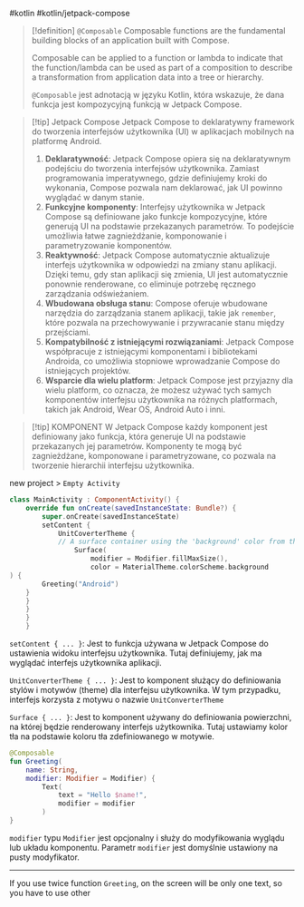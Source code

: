 #kotlin #kotlin/jetpack-compose
>[!definition] `@Composable`
> Composable functions are the fundamental building blocks of an application built with Compose.
> 
> Composable can be applied to a function or lambda to indicate that the function/lambda can be used as part of a composition to describe a transformation from application data into a tree or hierarchy.
> 
> `@Composable` jest adnotacją w języku Kotlin, która wskazuje, że dana funkcja jest kompozycyjną funkcją w Jetpack Compose. 

>[!tip] Jetpack Compose
> Jetpack Compose to deklaratywny framework do tworzenia interfejsów użytkownika (UI) w aplikacjach mobilnych na platformę Android.
> 1. **Deklaratywność**: Jetpack Compose opiera się na deklaratywnym podejściu do tworzenia interfejsów użytkownika. Zamiast programowania imperatywnego, gdzie definiujemy kroki do wykonania, Compose pozwala nam deklarować, jak UI powinno wyglądać w danym stanie.
> 2. **Funkcyjne komponenty**: Interfejsy użytkownika w Jetpack Compose są definiowane jako funkcje kompozycyjne, które generują UI na podstawie przekazanych parametrów. To podejście umożliwia łatwe zagnieżdżanie, komponowanie i parametryzowanie komponentów.
> 3. **Reaktywność**: Jetpack Compose automatycznie aktualizuje interfejs użytkownika w odpowiedzi na zmiany stanu aplikacji. Dzięki temu, gdy stan aplikacji się zmienia, UI jest automatycznie ponownie renderowane, co eliminuje potrzebę ręcznego zarządzania odświeżaniem.
> 4. **Wbudowana obsługa stanu**: Compose oferuje wbudowane narzędzia do zarządzania stanem aplikacji, takie jak `remember`, które pozwala na przechowywanie i przywracanie stanu między przejściami.
> 5. **Kompatybilność z istniejącymi rozwiązaniami**: Jetpack Compose współpracuje z istniejącymi komponentami i bibliotekami Androida, co umożliwia stopniowe wprowadzanie Compose do istniejących projektów.
> 6. **Wsparcie dla wielu platform**: Jetpack Compose jest przyjazny dla wielu platform, co oznacza, że możesz używać tych samych komponentów interfejsu użytkownika na różnych platformach, takich jak Android, Wear OS, Android Auto i inni.



>[!tip] KOMPONENT
>W Jetpack Compose każdy komponent jest definiowany jako funkcja, która generuje UI na podstawie przekazanych jej parametrów. Komponenty te mogą być zagnieżdżane, komponowane i parametryzowane, co pozwala na tworzenie hierarchii interfejsu użytkownika.



new project > `Empty Activity`

```kotlin
class MainActivity : ComponentActivity() {  
	override fun onCreate(savedInstanceState: Bundle?) {  
		super.onCreate(savedInstanceState)  
		setContent {  
			UnitCoverterTheme {  
			// A surface container using the 'background' color from the theme  
				Surface(  
					modifier = Modifier.fillMaxSize(),  
					color = MaterialTheme.colorScheme.background  
) {  
		Greeting("Android")  
	}  
	}  
	}  
	}  
	}
```

`setContent { ... }`: Jest to funkcja używana w Jetpack Compose do ustawienia widoku interfejsu użytkownika. Tutaj definiujemy, jak ma wyglądać interfejs użytkownika aplikacji.

`UnitConverterTheme { ... }`: Jest to komponent służący do definiowania stylów i motywów (theme) dla interfejsu użytkownika. W tym przypadku, interfejs korzysta z motywu o nazwie `UnitConverterTheme`

`Surface { ... }`: Jest to komponent używany do definiowania powierzchni, na której będzie renderowany interfejs użytkownika. Tutaj ustawiamy kolor tła na podstawie koloru tła zdefiniowanego w motywie.

```kotlin
@Composable  
fun Greeting(
	name: String, 
	modifier: Modifier = Modifier) {  
		Text(  
			text = "Hello $name!",  
			modifier = modifier  
		)  
}
```

`modifier` typu `Modifier` jest opcjonalny i służy do modyfikowania wyglądu lub układu komponentu. Parametr `modifier` jest domyślnie ustawiony na pusty modyfikator.

------
If you use twice function `Greeting`, on the screen will be only one text, so you have to use other 


